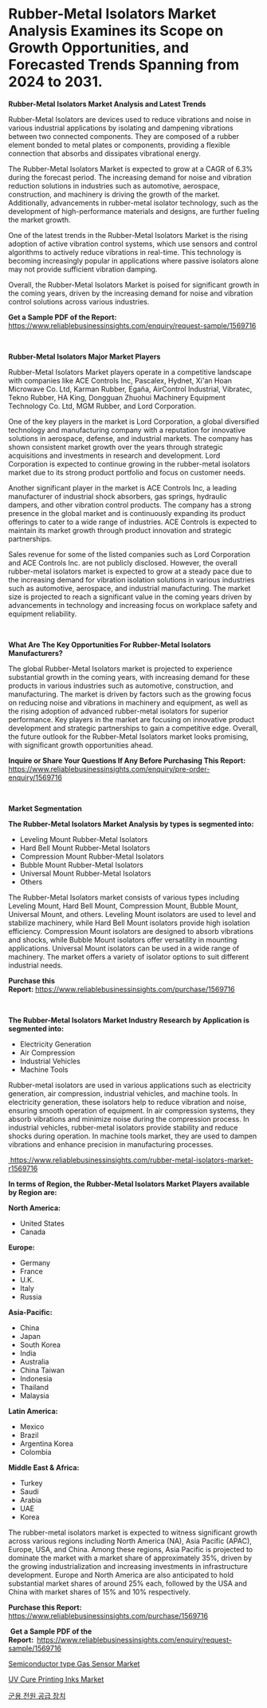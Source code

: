 <p><h1>Rubber-Metal Isolators Market Analysis Examines its Scope on Growth Opportunities, and Forecasted Trends Spanning from 2024 to 2031.</h1></p><p><strong>Rubber-Metal Isolators Market Analysis and Latest Trends</strong></p>
<p><p>Rubber-Metal Isolators are devices used to reduce vibrations and noise in various industrial applications by isolating and dampening vibrations between two connected components. They are composed of a rubber element bonded to metal plates or components, providing a flexible connection that absorbs and dissipates vibrational energy.</p><p>The Rubber-Metal Isolators Market is expected to grow at a CAGR of 6.3% during the forecast period. The increasing demand for noise and vibration reduction solutions in industries such as automotive, aerospace, construction, and machinery is driving the growth of the market. Additionally, advancements in rubber-metal isolator technology, such as the development of high-performance materials and designs, are further fueling the market growth.</p><p>One of the latest trends in the Rubber-Metal Isolators Market is the rising adoption of active vibration control systems, which use sensors and control algorithms to actively reduce vibrations in real-time. This technology is becoming increasingly popular in applications where passive isolators alone may not provide sufficient vibration damping.</p><p>Overall, the Rubber-Metal Isolators Market is poised for significant growth in the coming years, driven by the increasing demand for noise and vibration control solutions across various industries.</p></p>
<p><strong>Get a Sample PDF of the Report:&nbsp;</strong> <a href="https://www.reliablebusinessinsights.com/enquiry/request-sample/1569716">https://www.reliablebusinessinsights.com/enquiry/request-sample/1569716</a></p>
<p>&nbsp;</p>
<p><strong>Rubber-Metal Isolators Major Market Players</strong></p>
<p><p>Rubber-Metal Isolators Market players operate in a competitive landscape with companies like ACE Controls Inc, Pascalex, Hydnet, Xi'an Hoan Microwave Co. Ltd, Karman Rubber, Egaña, AirControl Industrial, Vibratec, Tekno Rubber, HA King, Dongguan Zhuohui Machinery Equipment Technology Co. Ltd, MGM Rubber, and Lord Corporation. </p><p>One of the key players in the market is Lord Corporation, a global diversified technology and manufacturing company with a reputation for innovative solutions in aerospace, defense, and industrial markets. The company has shown consistent market growth over the years through strategic acquisitions and investments in research and development. Lord Corporation is expected to continue growing in the rubber-metal isolators market due to its strong product portfolio and focus on customer needs.</p><p>Another significant player in the market is ACE Controls Inc, a leading manufacturer of industrial shock absorbers, gas springs, hydraulic dampers, and other vibration control products. The company has a strong presence in the global market and is continuously expanding its product offerings to cater to a wide range of industries. ACE Controls is expected to maintain its market growth through product innovation and strategic partnerships.</p><p>Sales revenue for some of the listed companies such as Lord Corporation and ACE Controls Inc. are not publicly disclosed. However, the overall rubber-metal isolators market is expected to grow at a steady pace due to the increasing demand for vibration isolation solutions in various industries such as automotive, aerospace, and industrial manufacturing. The market size is projected to reach a significant value in the coming years driven by advancements in technology and increasing focus on workplace safety and equipment reliability.</p></p>
<p>&nbsp;</p>
<p><strong>What Are The Key Opportunities For Rubber-Metal Isolators Manufacturers?</strong></p>
<p><p>The global Rubber-Metal Isolators market is projected to experience substantial growth in the coming years, with increasing demand for these products in various industries such as automotive, construction, and manufacturing. The market is driven by factors such as the growing focus on reducing noise and vibrations in machinery and equipment, as well as the rising adoption of advanced rubber-metal isolators for superior performance. Key players in the market are focusing on innovative product development and strategic partnerships to gain a competitive edge. Overall, the future outlook for the Rubber-Metal Isolators market looks promising, with significant growth opportunities ahead.</p></p>
<p><strong>Inquire or Share Your Questions If Any Before Purchasing This Report:</strong> <a href="https://www.reliablebusinessinsights.com/enquiry/pre-order-enquiry/1569716">https://www.reliablebusinessinsights.com/enquiry/pre-order-enquiry/1569716</a></p>
<p>&nbsp;</p>
<p><strong>Market Segmentation</strong></p>
<p><strong>The Rubber-Metal Isolators Market Analysis by types is segmented into:</strong></p>
<p><ul><li>Leveling Mount Rubber-Metal Isolators</li><li>Hard Bell Mount Rubber-Metal Isolators</li><li>Compression Mount Rubber-Metal Isolators</li><li>Bubble Mount Rubber-Metal Isolators</li><li>Universal Mount Rubber-Metal Isolators</li><li>Others</li></ul></p>
<p><p>The Rubber-Metal Isolators market consists of various types including Leveling Mount, Hard Bell Mount, Compression Mount, Bubble Mount, Universal Mount, and others. Leveling Mount isolators are used to level and stabilize machinery, while Hard Bell Mount isolators provide high isolation efficiency. Compression Mount isolators are designed to absorb vibrations and shocks, while Bubble Mount isolators offer versatility in mounting applications. Universal Mount isolators can be used in a wide range of machinery. The market offers a variety of isolator options to suit different industrial needs.</p></p>
<p><strong>Purchase this Report:&nbsp;</strong><a href="https://www.reliablebusinessinsights.com/purchase/1569716">https://www.reliablebusinessinsights.com/purchase/1569716</a></p>
<p>&nbsp;</p>
<p><strong>The Rubber-Metal Isolators Market Industry Research by Application is segmented into:</strong></p>
<p><ul><li>Electricity Generation</li><li>Air Compression</li><li>Industrial Vehicles</li><li>Machine Tools</li></ul></p>
<p><p>Rubber-metal isolators are used in various applications such as electricity generation, air compression, industrial vehicles, and machine tools. In electricity generation, these isolators help to reduce vibration and noise, ensuring smooth operation of equipment. In air compression systems, they absorb vibrations and minimize noise during the compression process. In industrial vehicles, rubber-metal isolators provide stability and reduce shocks during operation. In machine tools market, they are used to dampen vibrations and enhance precision in manufacturing processes.</p></p>
<p><a href="https://www.reliablebusinessinsights.com/rubber-metal-isolators-market-r1569716">&nbsp;https://www.reliablebusinessinsights.com/rubber-metal-isolators-market-r1569716</a></p>
<p><strong>In terms of Region, the Rubber-Metal Isolators Market Players available by Region are:</strong></p>
<p>
    <p> <strong> North America: </strong>
        <ul>
            <li>United States</li>
            <li>Canada</li>
        </ul>
        </p> 
    <p> <strong> Europe: </strong>
        <ul>
            <li>Germany</li>
            <li>France</li>
            <li>U.K.</li>
            <li>Italy</li>
            <li>Russia</li>
        </ul>
        </p> 
    <p> <strong> Asia-Pacific: </strong>
        <ul>
            <li>China</li>
            <li>Japan</li>
            <li>South Korea</li>
            <li>India</li>
            <li>Australia</li>
            <li>China Taiwan</li>
            <li>Indonesia</li>
            <li>Thailand</li>
            <li>Malaysia</li>
        </ul>
        </p> 
    <p> <strong> Latin America: </strong>
        <ul>
            <li>Mexico</li>
            <li>Brazil</li>
            <li>Argentina Korea</li>
            <li>Colombia</li>
        </ul>
        </p> 
    <p> <strong> Middle East & Africa: </strong>
        <ul>
            <li>Turkey</li>
            <li>Saudi</li>
            <li>Arabia</li>
            <li>UAE</li>
            <li>Korea</li>
        </ul>
    </p>
    </p>
<p><p>The rubber-metal isolators market is expected to witness significant growth across various regions including North America (NA), Asia Pacific (APAC), Europe, USA, and China. Among these regions, Asia Pacific is projected to dominate the market with a market share of approximately 35%, driven by the growing industrialization and increasing investments in infrastructure development. Europe and North America are also anticipated to hold substantial market shares of around 25% each, followed by the USA and China with market shares of 15% and 10% respectively.</p></p>
<p><strong>Purchase this Report: </strong><a href="https://www.reliablebusinessinsights.com/purchase/1569716">https://www.reliablebusinessinsights.com/purchase/1569716</a></p>
<p>&nbsp;<strong>Get a Sample PDF of the Report:&nbsp;&nbsp;</strong><a href="https://www.reliablebusinessinsights.com/enquiry/request-sample/1569716">https://www.reliablebusinessinsights.com/enquiry/request-sample/1569716</a></p>
<p><strong></strong></p>
<p><p><a href="https://medium.com/@fosterfahey1016/global-semiconductor-type-gas-sensor-market-sector-types-applications-market-player-strategies-346d84367943">Semiconductor type Gas Sensor Market</a></p><p><a href="https://medium.com/@m.muhlisin.sin_83756/uv-cure-printing-inks-market-size-share-trends-analysis-report-by-end-use-decorative-63b12784e38a">UV Cure Printing Inks Market</a></p><p><a href="https://github.com/KellyLyncyh543964/Market-Research-Report-List-2/blob/main/1733356185610.md">군용 전원 공급 장치</a></p></p>